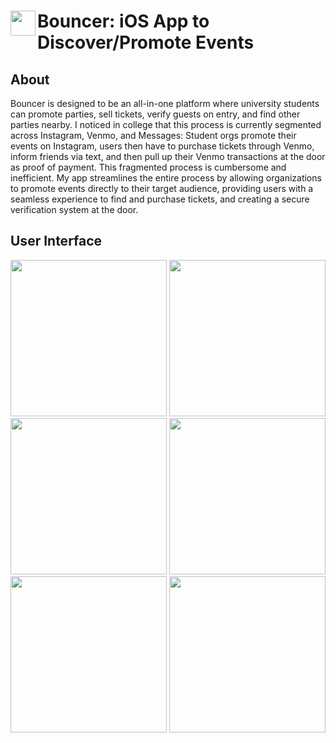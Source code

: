 <span align="left">
  <img src="https://github.com/user-attachments/assets/5153c155-bdba-48fc-b836-2e0d1c15f3c1" width=40 align="left" />
  <h1 align="left">Bouncer: iOS App to Discover/Promote Events</h1>
</span>

## About
<p>
  Bouncer is designed to be an all-in-one platform where university students can promote parties, sell tickets, verify guests on entry, and find other parties nearby. I noticed in college that this process is currently segmented across Instagram, Venmo, and Messages: Student orgs promote their events on Instagram, users then have to purchase tickets through Venmo, inform friends via text, and then pull up their Venmo transactions at the door as proof of payment. This fragmented process is cumbersome and inefficient. My app streamlines the entire process by allowing organizations to promote events directly to their target audience, providing users with a seamless experience to find and purchase tickets, and creating a secure verification system at the door.
</p>

## User Interface

<img src="https://github.com/user-attachments/assets/ab6e0e66-09b9-4052-8c7a-c12fd70db703" width=250 />
<img src="https://github.com/user-attachments/assets/1628f3e0-1021-4127-9ef8-0884b5dd3cfe" width=250 />
<img src="https://github.com/user-attachments/assets/4f538bb3-dc44-47b2-ae19-5dc7b1113457" width=250 />
<img src="https://github.com/user-attachments/assets/2e98680f-f55e-4e23-afe0-6c4b87138d69" width=250 />
<img src="https://github.com/user-attachments/assets/dad5b403-7d72-4df4-8696-97ed126c35b2" width=250 />
<img src="https://github.com/user-attachments/assets/6e5291dc-fe41-4ab1-875b-b7833eb3a53a" width=250 />
